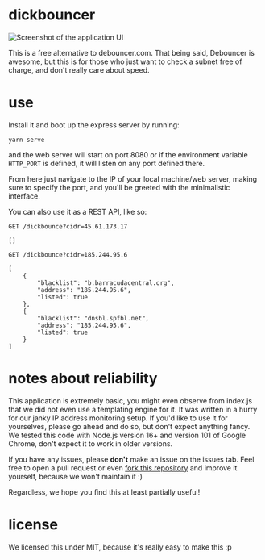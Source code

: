 # dickbouncer

<img src="https://i.imgur.com/sb9GY9e.gif" alt="Screenshot of the application UI" />

This is a free alternative to debouncer.com. That being said, Debouncer is awesome, but this is for those who just want to check a subnet free of charge, and don't really care about speed.

# use

Install it and boot up the express server by running:

```
yarn serve
```

and the web server will start on port 8080 or if the environment variable `HTTP_PORT` is defined, it will listen on any port defined there.

From here just navigate to the IP of your local machine/web server, making sure to specify the port, and you'll be greeted with the minimalistic interface.

You can also use it as a REST API, like so:

```
GET /dickbounce?cidr=45.61.173.17

[]

GET /dickbounce?cidr=185.244.95.6

[
    {
        "blacklist": "b.barracudacentral.org",
        "address": "185.244.95.6",
        "listed": true
    },
    {
        "blacklist": "dnsbl.spfbl.net",
        "address": "185.244.95.6",
        "listed": true
    }
]
```

# notes about reliability

This application is extremely basic, you might even observe from index.js that we did not even use a templating engine for it. It was written in a hurry for our janky IP address monitoring setup. If you'd like to use it for yourselves, please go ahead and do so, but don't expect anything fancy. We tested this code with Node.js version 16+ and version 101 of Google Chrome, don't expect it to work in older versions.

If you have any issues, please **don't** make an issue on the issues tab. Feel free to open a pull request or even [fork this repository](https://github.com/kubburdotcom/dickbouncer/fork) and improve it yourself, because we won't maintain it :)

Regardless, we hope you find this at least partially useful!

# license

We licensed this under MIT, because it's really easy to make this :p